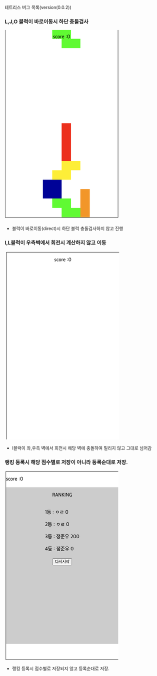 테트리스 버그 목록(version(0.0.2))

### L,J,O 블럭이 바로이동시 하단 충돌검사

![block](image/version-0.0.2/1.png)

- 블럭이 바로이동(direct)시 하단 블럭 충돌검사하지 않고 진행

### I,L블럭이 우측벽에서 회전시 계산하지 않고 이동

![block](image/version-0.0.2/2.png)

- I블럭이 좌,우측 벽에서 회전시 해당 벽에 충돌하여 밀리지 않고 그대로 넘어감

### 랭킹 등록시 해당 점수별로 저장이 아니라 등록순대로 저장.

![block](image/version-0.0.2/ranking.png)

- 랭킹 등록시 점수별로 저장되지 않고 등록순대로 저장.
